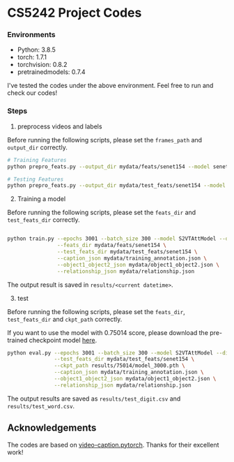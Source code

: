 # CS5242 Project Codes


### Environments
+ Python: 3.8.5
+ torch: 1.7.1
+ torchvision: 0.8.2
+ pretrainedmodels: 0.7.4

I've tested the codes under the above environment. Feel free to run and check our codes!


### Steps

1. preprocess videos and labels

Before running the following scripts, please set the `frames_path` and `output_dir` correctly.
```bash
# Training Features
python prepro_feats.py --output_dir mydata/feats/senet154 --model senet154 --frames_path mydata/train/train

# Testing Features
python prepro_feats.py --output_dir mydata/test_feats/senet154 --model senet154 --frames_path mydata/test/test
```

2. Training a model

Before running the following scripts, please set the `feats_dir` and `test_feats_dir` correctly.
```bash

python train.py --epochs 3001 --batch_size 300 --model S2VTAttModel --dim_vid 2048 --rnn_type lstm --dim_hidden 1024 \
                --feats_dir mydata/feats/senet154 \
                --test_feats_dir mydata/test_feats/senet154 \
                --caption_json mydata/training_annotation.json \
                --object1_object2_json mydata/object1_object2.json \
                --relationship_json mydata/relationship.json
```
The output result is saved in `results/<current datetime>`.

3. test

Before running the following scripts, please set the `feats_dir`, `test_feats_dir` and `ckpt_path` correctly.


If you want to use the model with 0.75014 score, please download the pre-trained checkpoint model [here](https://drive.google.com/file/d/1vq7DFH_HiHuPkb6H6mpzFzKLNkh4OUzM/view?usp=sharing).
```bash
python eval.py --epochs 3001 --batch_size 300 --model S2VTAttModel --dim_vid 2048 --rnn_type lstm --dim_hidden 1024 \
               --test_feats_dir mydata/test_feats/senet154 \
               --ckpt_path results/75014/model_3000.pth \
               --caption_json mydata/training_annotation.json \
               --object1_object2_json mydata/object1_object2.json \
               --relationship_json mydata/relationship.json
```

The output results are saved as `results/test_digit.csv` and `results/test_word.csv`.

## Acknowledgements
The codes are based on [video-caption.pytorch](https://github.com/xiadingZ/video-caption.pytorch). Thanks for their excellent work!
